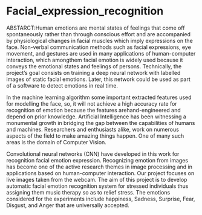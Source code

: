 # Facial_expression_recognition

ABSTARCT:Human emotions are mental states of feelings that come off spontaneously rather than through conscious effort and are accompanied   by   physiological   changes   in   facial   muscles   which   imply   expressions   on   the   face.   Non-verbal communication  methods  such  as  facial  expressions,  eye  movement,  and  gestures  are  used  in  many  applications  of human-computer interaction, which amongthem facial emotion is widely used because it conveys the emotional states and feelings of persons. Technically, the project’s goal consists on training a deep neural network with labelled images of static facial emotions. Later, this network could be used as part of a software to detect emotions in real time. 

In the  machine learning algorithm some important extracted features used for modelling the face, so, it will not achieve a  high accuracy rate for recognition of  emotion  because  the features  arehand-engineered  and  depend  on prior  knowledge. Artificial Intelligence has been witnessing a monumental growth in bridging the gap between the capabilities of humans and  machines. Researchers  and enthusiasts  alike, work on numerous aspects  of the field to  make  amazing things happen. One of many such areas is the domain of Computer Vision.

Convolutional  neural  networks  (CNN)  have  developed  in  this  work  for  recognition  facial  emotion  expression. Recognizing emotion from images has become one of the active research themes in image processing and in applications based  on  human-computer  interaction.  Our  project  focuses  on  live  images  taken  from  the  webcam.  The  aim  of  this project is to develop automatic facial emotion recognition system for stressed individuals thus assigning them music therapy so as to relief stress. The emotions considered for the experiments include happiness, Sadness, Surprise, Fear, Disgust, and Anger that are universally accepted.  
